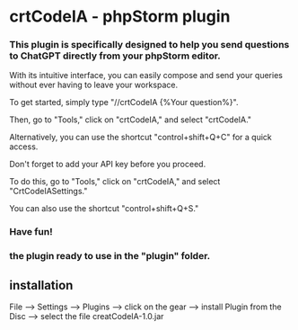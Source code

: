 # crtCodeIA - phpStorm plugin


###  This plugin is specifically designed to help you send questions to ChatGPT directly from your phpStorm editor.

With its intuitive interface, you can easily compose and send your queries without ever having to leave your workspace.

To get started, simply type "//crtCodeIA {%Your question%}". 

Then, go to "Tools," click on "crtCodeIA," and select "crtCodeIA." 

Alternatively, you can use the shortcut "control+shift+Q+C" for a quick access.

Don't forget to add your API key before you proceed. 

To do this, go to "Tools," click on "crtCodeIA," and select "CrtCodeIASettings." 

You can also use the shortcut "control+shift+Q+S."


###  Have fun!


### the plugin ready to use in the "plugin" folder.

## installation

File --> Settings --> Plugins --> click on the gear --> install Plugin from the Disc --> select the file creatCodeIA-1.0.jar